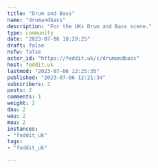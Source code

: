 ```yaml
---
title: "Drum and Bass" 
name: "drumandbass"
description: "For the UKs Drum and Bass scene."
type: community
date: "2023-07-06 18:29:25"
draft: false
nsfw: false
actor_id: "https://feddit.uk/c/drumandbass"
host: feddit.uk
lastmod: "2023-07-06 12:25:35"
published: "2023-07-06 12:21:34"
subscribers: 2
posts: 2
comments: 1
weight: 2
dau: 2
wau: 2
mau: 2
instances:
- "feddit_uk"
tags: 
- "feddit_uk"

---
```

